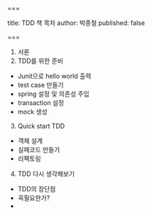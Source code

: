 === 

title: TDD 책 목차
author: 박종철
published: false

=== 

1. 서론
2. TDD를 위한 준비
 - Junit으로 hello world 출력
 - test case 만들기
 - spring 설정 및 의존성 주입
 - transaction 설정
 - mock 생성
3. Quick start TDD
 - 객체 설계
 - 실패코드 만들기
 - 리펙토링
4. TDD 다시 생각해보기
 - TDD의 장단점
 - 꼭필요한가?
 - 
